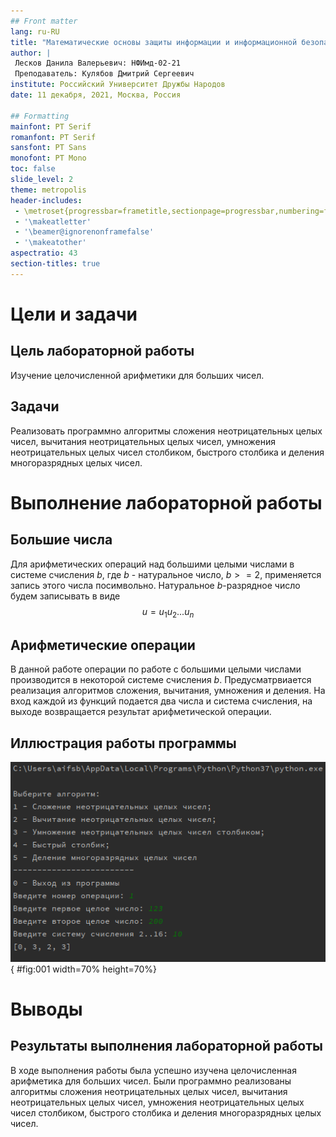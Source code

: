 ```yaml
---
## Front matter
lang: ru-RU
title: "Математические основы защиты информации и информационной безопасности. Лабораторная работа №8. Целочисленная арифметика многократной точности"
author: |
 Лесков Данила Валерьевич: НФИмд-02-21  
 Преподаватель: Кулябов Дмитрий Сергеевич
institute: Российский Университет Дружбы Народов
date: 11 декабря, 2021, Москва, Россия

## Formatting
mainfont: PT Serif
romanfont: PT Serif
sansfont: PT Sans
monofont: PT Mono
toc: false
slide_level: 2
theme: metropolis
header-includes: 
 - \metroset{progressbar=frametitle,sectionpage=progressbar,numbering=fraction}
 - '\makeatletter'
 - '\beamer@ignorenonframefalse'
 - '\makeatother'
aspectratio: 43
section-titles: true
---
```


# Цели и задачи

## Цель лабораторной работы

Изучение целочисленной арифметики для больших чисел.

## Задачи

Реализовать программно алгоритмы сложения неотрицательных целых чисел, вычитания неотрицательных целых чисел, умножения неотрицательных целых чисел столбиком, быстрого столбика и деления многоразрядных целых чисел.

# Выполнение лабораторной работы

## Большие числа

Для арифметических операций над большими целыми числами в системе счисления $b$, где $b$ - натуральное число, $b >= 2$, применяется запись этого числа посимвольно. Натуральное $b$-разрядное число будем записывать в виде
$$ u = u_{1} u_{2} ... u_{n} $$

## Арифметические операции

В данной работе операции по работе с большими целыми числами производится в некоторой системе счисления $b$. Предусматрвиается реализация алгоритмов сложения, вычитания, умножения и деления. На вход каждой из функций подается два числа и система счисления, на выходе возвращается результат арифметической операции.

## Иллюстрация работы программы

![Пример работы](image/1.png){ #fig:001 width=70% height=70%}

# Выводы

## Результаты выполнения лабораторной работы

В ходе выполнения работы была успешно изучена целочисленная арифметика для больших чисел. Были программно реализованы алгоритмы сложения неотрицательных целых чисел, вычитания неотрицательных целых чисел, умножения неотрицательных целых чисел столбиком, быстрого столбика и деления многоразрядных целых чисел.